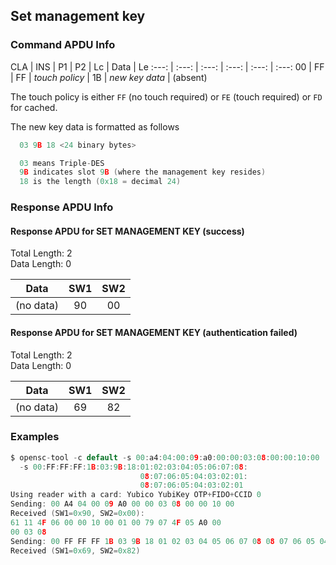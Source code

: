 <!-- Copyright 2021 Yubico AB

Licensed under the Apache License, Version 2.0 (the "License");
you may not use this file except in compliance with the License.
You may obtain a copy of the License at

    http://www.apache.org/licenses/LICENSE-2.0

Unless required by applicable law or agreed to in writing, software
distributed under the License is distributed on an "AS IS" BASIS,
WITHOUT WARRANTIES OR CONDITIONS OF ANY KIND, either express or implied.
See the License for the specific language governing permissions and
limitations under the License. -->

## Set management key

### Command APDU Info

CLA | INS | P1 | P2 | Lc | Data | Le
:---: | :---: | :---: | :---: | :---: | :---:
00 | FF | FF | *touch policy* | 1B | *new key data* | (absent)

The touch policy is either `FF` (no touch required) or `FE` (touch
required) or `FD` for cached.

The new key data is formatted as follows

```C
  03 9B 18 <24 binary bytes>

  03 means Triple-DES
  9B indicates slot 9B (where the management key resides)
  18 is the length (0x18 = decimal 24)
```

### Response APDU Info

#### Response APDU for SET MANAGEMENT KEY (success)

Total Length: 2\
Data Length: 0

|   Data    | SW1 | SW2 |
|:---------:|:---:|:---:|
| (no data) | 90  | 00  |

#### Response APDU for SET MANAGEMENT KEY (authentication failed)

Total Length: 2\
Data Length: 0

|   Data    | SW1 | SW2 |
|:---------:|:---:|:---:|
| (no data) | 69  | 82  |

### Examples

```C
$ opensc-tool -c default -s 00:a4:04:00:09:a0:00:00:03:08:00:00:10:00
  -s 00:FF:FF:FF:1B:03:9B:18:01:02:03:04:05:06:07:08:
                             08:07:06:05:04:03:02:01:
                             08:07:06:05:04:03:02:01
Using reader with a card: Yubico YubiKey OTP+FIDO+CCID 0
Sending: 00 A4 04 00 09 A0 00 00 03 08 00 00 10 00
Received (SW1=0x90, SW2=0x00):
61 11 4F 06 00 00 10 00 01 00 79 07 4F 05 A0 00
00 03 08
Sending: 00 FF FF FF 1B 03 9B 18 01 02 03 04 05 06 07 08 08 07 06 05 04 03 02 01 08 07 06 05 04 03 02 01 
Received (SW1=0x69, SW2=0x82)
```
